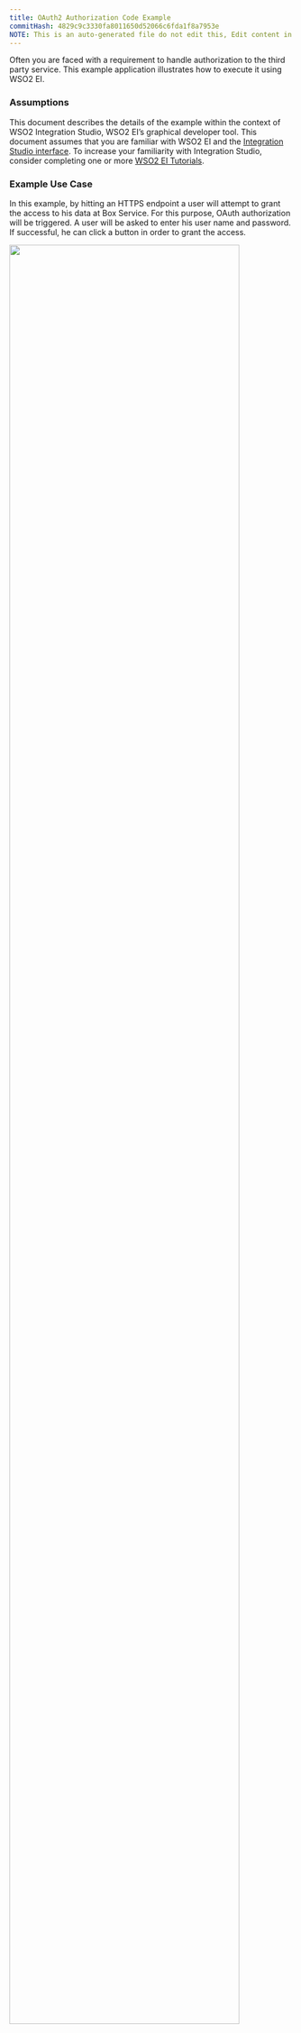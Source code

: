 ```yaml
---
title: OAuth2 Authorization Code Example
commitHash: 4829c9c3330fa8011650d52066c6fda1f8a7953e
NOTE: This is an auto-generated file do not edit this, Edit content in source repository
---
```


Often you are faced with a requirement to handle authorization to the third party service. This example application illustrates how to execute it using WSO2 EI.

### Assumptions

This document describes the details of the example within the context of WSO2 Integration Studio, WSO2 EI’s graphical developer tool. This document assumes that you are familiar with WSO2 EI and the [Integration Studio interface](https://ei.docs.wso2.com/en/latest/micro-integrator/develop/WSO2-Integration-Studio/). To increase your familiarity with Integration Studio, consider completing one or more [WSO2 EI Tutorials](https://ei.docs.wso2.com/en/latest/micro-integrator/use-cases/integration-use-cases/).

### Example Use Case

In this example, by hitting an HTTPS endpoint a user will attempt to grant the access to his data at Box Service. For this purpose, OAuth authorization will be triggered. A user will be asked to enter his user name and password. If successful, he can click a button in order to grant the access.

<img width="90%" src="../../../assets/img/migration-examples/oauth2-authorization-code-using-the-http-connector-use-case.png">

### Set Up and Run the Example ###

To follow along with the steps in this example, you must have a [box.com](https://app.box.com/files) account, which you can create for free if you do not already have one.

#### Registering an App in the Box Developer Portal ####

The steps below are only needed in this particular example so that you can test your finished proxy for the Box API by simulating an API call from an application. They do not necessarily match the steps you need to carry out to test your own API.

1. Go to Box's developer portal: [developers.box.com](https://developers.box.com/). If you do not have an account, you need to create one [here](https://app.box.com/signup/personal). If you have one, click **My apps** in the upper-right corner of the [page](https://developers.box.com/).

2. Click **Create New App** button. Select **Custom App** and click **Next**. For the Authentication Method, select **Standard OAuth 2.0 (User Authentication)** and click **Next**. Give it any name, such as MyProxy, then click **Create App**. 

1. Click **View Your App**.

1. Look for the *client_id* and the *client_secret*. Copy these to a safe place, as you will need them later.

1. Add a *redirect_url*. For this example, add **https://localhost:8253/oauth/callback** and click **Save Changes**.

Leave the box developer portal open for now, as you will return here later to request an OAuth token. Because the OAuth token expires very quickly, it's best to build the flow before you request it.

**Optional Step**: If you're using HTTPS, as the Box API requires, you should create a keystore file to certify the communication. However, the EI runtime already has a keystore configured so you may skip this step. If you wish to use you own keystore, it can be done using the keytool provided by Java, found in the bin directory of your Java installation. Navigate to this directory on your machine using the command line, then execute the following command to create a keystore file:

		keytool -genkey -alias wso2 -keyalg RSA -keystore keystore.jks

You can find instructions to configure the WSO2 Micro Integrator in the [official documentation](https://ei.docs.wso2.com/en/latest/micro-integrator/setup/security/configuring_keystores/)

#### Building the example in Studio ####

1. Start WSO2 Integration Studio ([Installing WSO2 Integration Studio](https://ei.docs.wso2.com/en/latest/micro-integrator/develop/installing-WSO2-Integration-Studio/)).

2. In your menu in Studio, click the **File** menu. In the File menu select the **Import...** item.

3. In the Import window select the **Existing WSO2 Projects into workspace** under **WSO2** folder.

4. Browse and select the file path to the downloaded sample of this project (``integration-studio-examples/migration/mule/oauth2-authorization-code-using-the-http-connector``) and click **Finish**.

5. Open the **OAuth2AuthorizationCodeAPI.xml** under **oauth2-authorization-code-using-the-http-connector/OAuth2AuthorizationCode/src/main/synapse-config/api/OAuth2AuthorizationCodeAPI.xml** directory.<br>
  	<img width="60%" src="../../../assets/img/migration-examples/oauth2-authorization-code-using-the-http-connector.png">


6. The **OAuth2AuthorizationCodeAPI.xml** is the graphical view of the simple hello world service.

7. Open the **config.xml** in the **oauth2-authorization-code-using-the-http-connector/resources-oauth** directory and replace **client_id** and **client_secret** with the credentials you obtained from Box in the previous section.

8. Run the sample by right click on the **OAuth2AuthorizationCode** under the main **oauth2-authorization-code-using-the-http-connector** project and selecting **Export Project Artifacts and Run**.

9. In any Web browser, enter the following URL: 

		https://localhost:8253/web

10. Box will prompt you to log in with your username and password. Click **Authorize**. You can use your personal credentials or create a new test account.

11. Clicking **Grant access to Box** (or *Deny access to Box as well*) will redirect you to **http://localhost:8081/callback**

12. Then try the following to perform search call to the Box: 

		https://localhost:8253/web/loginDone

13. Then the example will try consume a resource using the recently obtained token (in this case, search for items containing the term "wso2") and display the result.
  
### How it works

#### oauth2AuthorizationFlow

This example demonstrated two key flows of OAuth2 and its usage. There are two main API resources defined in this example. One flow to retrieve the token
after logging the user in and the other flow to invoke the Box search API using the retrieved token.

When a request pointing to local authorization URL https://localhost:8253/web arrives, it redirects the processing to Box that basically triggers the OAuth authorization. After the successful operation, the client is redirected back defined as external callback URL which is in this case, https://localhost:8253/oauth/callback. This is another API we have defined to handle the callback.  

To start an OAuth operation you will need a *clientId*, a *clientSecret* issued by the third party service and a redirect URL that is used after the finished authorization process. To demonstrate some capabilities of this component, custom URL parameters (i.e. *box_device_id* and *box_device_name*).

Once the user is authorized, it is possible to read resources from Box using the recently obtained token, showing the result in the browser.

### Download The Project

You can download the ZIP file and extract the contents to get the project code.

<a href="../../../assets/zip/mule-migration/oauth2-authorization-code-using-the-http-connector.zip" download>
    <img src="../../../assets/img/migration-examples/common/download-zip.png" width="200" alt="Download ZIP">
</a>

### Go Further

* Learn more about configuring an [REST API](https://ei.docs.wso2.com/en/latest/micro-integrator/references/synapse-properties/rest-api-properties/) in Integration Studio.
* Learn more about configuring [Endpoints](https://ei.docs.wso2.com/en/latest/micro-integrator/references/synapse-properties/endpoint-properties/) in Integration Studio.
